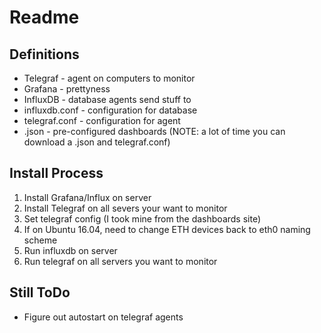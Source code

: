 # Readme

## Definitions

* Telegraf - agent on computers to monitor
* Grafana - prettyness
* InfluxDB - database agents send stuff to
* influxdb.conf - configuration for database
* telegraf.conf - configuration for agent
* .json - pre-configured dashboards (NOTE: a lot of time you can download a .json and telegraf.conf)

## Install Process

1. Install Grafana/Influx on server
2. Install Telegraf on all severs your want to monitor
3. Set telegraf config (I took mine from the dashboards site)
4. If on Ubuntu 16.04, need to change ETH devices back to eth0 naming scheme
5. Run influxdb on server
6. Run telegraf on all servers you want to monitor

## Still ToDo
* Figure out autostart on telegraf agents
